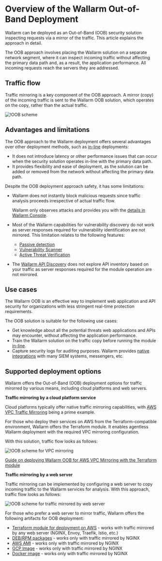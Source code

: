 # Overview of the Wallarm Out-of-Band Deployment

Wallarm can be deployed as an Out-of-Band (OOB) security solution inspecting requests via a mirror of the traffic. This article explains the approach in detail.

The OOB approach involves placing the Wallarm solution on a separate network segment, where it can inspect incoming traffic without affecting the primary data path and, as a result, the application performance. All incoming requests reach the servers they are addressed.

## Traffic flow

Traffic mirroring is a key component of the OOB approach. A mirror (copy) of the incoming traffic is sent to the Wallarm OOB solution, which operates on the copy, rather than the actual traffic.

![!OOB scheme](../../images/waf-installation/oob/wallarm-oob-deployment-scheme.png)

## Advantages and limitations

The OOB approach to the Wallarm deployment offers several advantages over other deployment methods, such as [in-line](../load-balancing/overview.md) deployments:

* It does not introduce latency or other performance issues that can occur when the security solution operates in-line with the primary data path. 
* It provides flexibility and ease of deployment, as the solution can be added or removed from the network without affecting the primary data path.

Despite the OOB deployment approach safety, it has some limitations:

* Wallarm does not instantly block malicious requests since traffic analysis proceeds irrespective of actual traffic flow.

    Wallarm only observes attacks and provides you with the [details in Wallarm Console](../..//user-guides/events/analyze-attack.md).
* Most of the Wallarm capabilities for vulnerability discovery do not work as server responses required for vulnerability identification are not mirrored. This limitation relates to the following features:

    * [Passive detection](../../about-wallarm/detecting-vulnerabilities.md#passive-detection)
    * [Vulnerability Scanner](../../about-wallarm/detecting-vulnerabilities.md#vulnerability-scanner)
    * [Active Threat Verification](../../about-wallarm/detecting-vulnerabilities.md#active-threat-verification)
* The [Wallarm API Discovery](../../about-wallarm/api-discovery.md) does not explore API inventory based on your traffic as server responses required for the module operation are not mirrored.

## Use cases

The Wallarm OOB is an effective way to implement web application and API security for organizations with less stringent real-time protection requirements.

The OOB solution is suitable for the following use cases:

* Get knowledge about all the potential threats web applications and APIs may encounter, without affecting the application performance.
* Train the Wallarm solution on the traffic copy before running the module [in-line](../load-balancing/overview.md).
* Capture security logs for auditing purposes. Wallarm provides [native integrations](../../user-guides/settings/integrations/integrations-intro.md) with many SIEM systems, messengers, etc.

## Supported deployment options

Wallarm offers the Out-of-Band (OOB) deployment options for traffic mirorred by various means, including cloud platforms and web servers.

**Traffic mirroring by a cloud platform service**

Cloud platforms typically offer native traffic mirroring capabilities, with [AWS VPC Traffic Mirroring](https://docs.aws.amazon.com/vpc/latest/mirroring/what-is-traffic-mirroring.html) being a prime example.

For those who deploy their services on AWS from the Terraform-compatible environment, Wallarm offers the Terraform module. It enables agentless Wallarm deployment with the required VPC mirroring configuration.

With this solution, traffic flow looks as follows:

![!OOB scheme for VPC mirroring](../../images/waf-installation/oob/terraform-module-for-aws-vpc-mirroring.png)

[Guide on deploying Wallarm OOB for AWS VPC Mirroring with the Terraform module](terraform-module/aws-vpc-mirroring.md)

**Traffic mirroring by a web server**

Traffic mirroring can be implemented by configuring a web server to copy incoming traffic to the Wallarm services for analysis. With this approach, traffic flow looks as follows:

![!OOB scheme for traffic mirrored by web server](../../images/waf-installation/oob/oob-for-traffic-mirrored-by-server.png)

For those who prefer a web server to mirror traffic, Wallarm offers the following artifacts for OOB deployment:

* [Terraform module for deployment on AWS](terraform-module/mirroring-by-web-server.md) - works with traffic mirrored by any web server (NGINX, Envoy, Traefik, Istio, etc.)
* [DEB/RPM packages](packages/nginx-stable.md) - works only with traffic mirrored by NGINX
* [AWS AMI](aws-ami.md) - works only with traffic mirrored by NGINX
* [GCP Image](gcp-image.md) - works only with traffic mirrored by NGINX
* [Docker image](docker-image) - works only with traffic mirrored by NGINX

<!-- 
открыть задачи на тестирование и дополнение инструкций для OOB + на следующие инструкции:
    * AWS ECS - делаем но несрочно
    * Azure Container Instances service - делаем но несрочно
    * Alibaba ECS - делаем но несрочно
 -->
